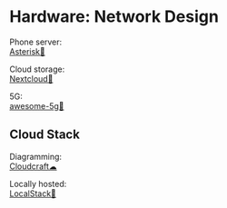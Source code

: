 # Hardware: Network Design

Phone server:  
[Asterisk💾](https://www.asterisk.org/)

Cloud storage:  
[Nextcloud💾](https://nextcloud.com/)

5G:  
[awesome-5g💩](https://github.com/calee0219/awesome-5g)

## Cloud Stack

Diagramming:  
[Cloudcraft☁](https://www.cloudcraft.co/)

Locally hosted:  
[LocalStack💾](https://localstack.cloud/)
